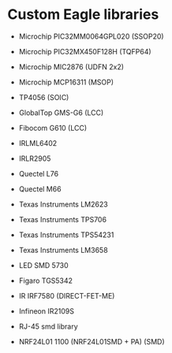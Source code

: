 # Custom Eagle libraries
- Microchip PIC32MM0064GPL020 (SSOP20)
- Microchip PIC32MX450F128H (TQFP64)
- Microchip MIC2876 (UDFN 2x2)
- Microchip MCP16311 (MSOP)
- TP4056 (SOIC)

- GlobalTop GMS-G6 (LCC)
- Fibocom G610 (LCC)

- IRLML6402
- IRLR2905

- Quectel L76
- Quectel M66

- Texas Instruments LM2623
- Texas Instruments TPS706
- Texas Instruments TPS54231
- Texas Instruments LM3658

- LED SMD 5730

- Figaro TGS5342

- IR IRF7580 (DIRECT-FET-ME)

- Infineon IR2109S

- RJ-45 smd library
- NRF24L01 1100 (NRF24L01SMD + PA) (SMD)
